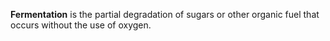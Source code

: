 **Fermentation** is the partial degradation of sugars or other organic fuel that occurs without the use of oxygen. 